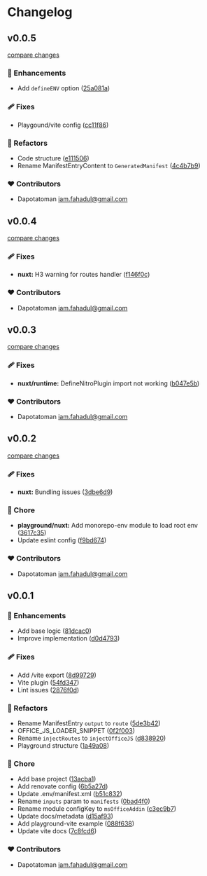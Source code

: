 # Changelog


## v0.0.5

[compare changes](https://github.com/dapotatoman/msoffice-addin/compare/v0.0.4...v0.0.5)

### 🚀 Enhancements

- Add `defineENV` option ([25a081a](https://github.com/dapotatoman/msoffice-addin/commit/25a081a))

### 🩹 Fixes

- Playgound/vite config ([cc11f86](https://github.com/dapotatoman/msoffice-addin/commit/cc11f86))

### 💅 Refactors

- Code structure ([e111506](https://github.com/dapotatoman/msoffice-addin/commit/e111506))
- Rename ManifestEntryContent to `GeneratedManifest` ([4c4b7b9](https://github.com/dapotatoman/msoffice-addin/commit/4c4b7b9))

### ❤️ Contributors

- Dapotatoman <iam.fahadul@gmail.com>

## v0.0.4

[compare changes](https://github.com/dapotatoman/msoffice-addin/compare/v0.0.3...v0.0.4)

### 🩹 Fixes

- **nuxt:** H3 warning for routes handler ([f146f0c](https://github.com/dapotatoman/msoffice-addin/commit/f146f0c))

### ❤️ Contributors

- Dapotatoman <iam.fahadul@gmail.com>

## v0.0.3

[compare changes](https://github.com/dapotatoman/msoffice-addin/compare/v0.0.2...v0.0.3)

### 🩹 Fixes

- **nuxt/runtime:** DefineNitroPlugin import not working ([b047e5b](https://github.com/dapotatoman/msoffice-addin/commit/b047e5b))

### ❤️ Contributors

- Dapotatoman <iam.fahadul@gmail.com>

## v0.0.2

[compare changes](https://github.com/dapotatoman/msoffice-addin/compare/v0.0.1...v0.0.2)

### 🩹 Fixes

- **nuxt:** Bundling issues ([3dbe6d9](https://github.com/dapotatoman/msoffice-addin/commit/3dbe6d9))

### 🏡 Chore

- **playground/nuxt:** Add monorepo-env module to load root env ([3617c35](https://github.com/dapotatoman/msoffice-addin/commit/3617c35))
- Update eslint config ([f9bd674](https://github.com/dapotatoman/msoffice-addin/commit/f9bd674))

### ❤️ Contributors

- Dapotatoman <iam.fahadul@gmail.com>

## v0.0.1


### 🚀 Enhancements

- Add base logic ([81dcac0](https://github.com/dapotatoman/msoffice-addin/commit/81dcac0))
- Improve implementation ([d0d4793](https://github.com/dapotatoman/msoffice-addin/commit/d0d4793))

### 🩹 Fixes

- Add /vite export ([8d99729](https://github.com/dapotatoman/msoffice-addin/commit/8d99729))
- Vite plugin ([54fd347](https://github.com/dapotatoman/msoffice-addin/commit/54fd347))
- Lint issues ([2876f0d](https://github.com/dapotatoman/msoffice-addin/commit/2876f0d))

### 💅 Refactors

- Rename ManifestEntry `output` to `route` ([5de3b42](https://github.com/dapotatoman/msoffice-addin/commit/5de3b42))
- OFFICE_JS_LOADER_SNIPPET ([0f2f003](https://github.com/dapotatoman/msoffice-addin/commit/0f2f003))
- Rename `injectRoutes` to `injectOfficeJS` ([d838920](https://github.com/dapotatoman/msoffice-addin/commit/d838920))
- Playground structure ([1a49a08](https://github.com/dapotatoman/msoffice-addin/commit/1a49a08))

### 🏡 Chore

- Add base project ([13acba1](https://github.com/dapotatoman/msoffice-addin/commit/13acba1))
- Add renovate config ([6b5a27d](https://github.com/dapotatoman/msoffice-addin/commit/6b5a27d))
- Update .env/manifest.xml ([b51c832](https://github.com/dapotatoman/msoffice-addin/commit/b51c832))
- Rename `inputs` param to `manifests` ([0bad4f0](https://github.com/dapotatoman/msoffice-addin/commit/0bad4f0))
- Rename module configKey to `msOfficeAddin` ([c3ec9b7](https://github.com/dapotatoman/msoffice-addin/commit/c3ec9b7))
- Update docs/metadata ([d15af93](https://github.com/dapotatoman/msoffice-addin/commit/d15af93))
- Add playground-vite example ([088f638](https://github.com/dapotatoman/msoffice-addin/commit/088f638))
- Update vite docs ([7c8fcd6](https://github.com/dapotatoman/msoffice-addin/commit/7c8fcd6))

### ❤️ Contributors

- Dapotatoman <iam.fahadul@gmail.com>

